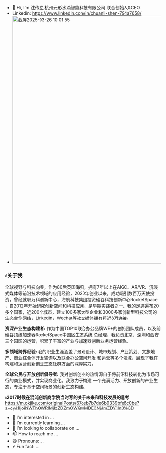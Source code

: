 - 👋 Hi, I’m 沈传立,杭州元形水滴智能科技有限公司 联合创始人&CEO
- Linkedin: <https://www.linkedin.com/in/chuanli-shen-794a7658/>
- <img width="801" alt="截屏2025-03-26 10 01 55" src="https://github.com/user-attachments/assets/0d1a7c3d-a590-4593-9741-30feefd183f4" />
### 💧关于我 
全球视野与科技向善，作为80后英国海归，拥有7年以上在AIGC、AR/VR、沉浸式媒体等前沿技术领域的应用经验，2020年创业以来，成功吸引数百万天使投资，曾经就职万科创新中心，海航科技集团投资硅谷科技创新中心RocketSpace ，自2012年开始研究创新空间和科技应用，是早期实践者之一。我的足迹遍布20多个国家，近200个城市，建立100多家大型企业和3000多家创新型科技公司的生态合作网络，Linkedin，Wechat等社交媒体拥有将近3万连接。

**资深产业生态构建者:** 作为中国TOP10联合办公品牌WE+的创始团队成员，以及前硅谷顶级加速器RocketSpace中国区生态系统 总经理，我负责北京、深圳和西安三个园区的运营，积累了丰富的产业与加速器创新业务运营经验。

**多领域跨界经验:** 我的职业生涯涵盖了景观设计、城市规划、产业策划、文旅地产、商业综合体开发咨询以及联合办公空间开发 和运营等多个领域，展现了我在构建和运营创新创业生态社群方面的深厚实力。

**全球公民与开放创新倡导者:** 我对创新创业的热情源自于将前沿科技转化为市场可行的商业模式，并实现商业化。我致力于构建 一个充满活力、开放创新的产业生态，专注于基于空间场景的创新生态构建。

 **💧2017时候在混沌创新商学院当时写的关于未来和科技发展的思考**
 <https://m.okjike.com/originalPosts/67ceb7b7de6b9339bfe6c0be?s=eyJ1IjoiNWFhOWRlMjIzZDZmOWQwMDE3NjJmZDY1In0%3D>

- 👀 I’m interested in ...
- 🌱 I’m currently learning ...
- 💞️ I’m looking to collaborate on ...
- 📫 How to reach me ...
- 😄 Pronouns: ...
- ⚡ Fun fact: ...

<!---
jxscl/jxscl is a ✨ special ✨ repository because its `README.md` (this file) appears on your GitHub profile.
You can click the Preview link to take a look at your changes.
--->
